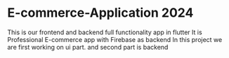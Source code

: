 # E-commerce-Application 2024
This is our frontend and backend full functionality app in flutter
It is Professional E-commerce app with Firebase as backend
In this project we are first working on ui part.
and second part is backend 

